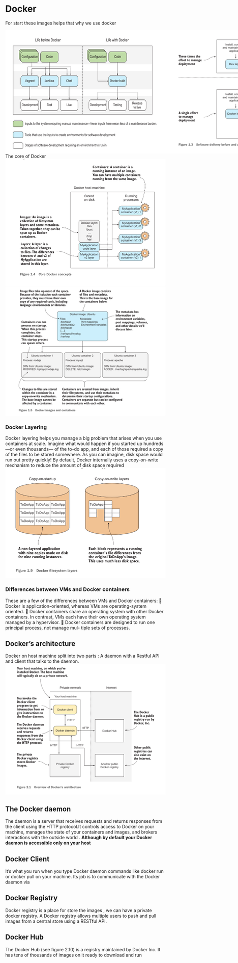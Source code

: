 # Docker
For start these images helps that why we use docker
<div style="display:flex; justify-content:space-between">
<img src="https://github.com/tmohammad78/learning/blob/main/docker/images/before after docker.png">
<img src="https://github.com/tmohammad78/learning/blob/main/docker/images/before,after docker.png" />
</div>
The core of Docker 
<img src="https://github.com/tmohammad78/learning/blob/main/docker/images/Core Docker Concepts.png" />

<img src="https://github.com/tmohammad78/learning/blob/main/docker/images/docker_images_containers.png" />

### Docker Layering
Docker layering helps you manage a big problem that arises when you use containers
at scale. Imagine what would happen if you started up hundreds—or even thousands—
of the to-do app, and each of those required a copy of the files to be stored somewhere.
As you can imagine, disk space would run out pretty quickly! By default, Docker
internally uses a copy-on-write mechanism to reduce the amount of disk space required
<img src="https://github.com/tmohammad78/learning/blob/main/docker/images/filesystem.png" />

### Differences between VMs and Docker containers
These are a few of the differences between VMs and Docker containers:
 Docker is application-oriented, whereas VMs are operating-system oriented.
 Docker containers share an operating system with other Docker containers. In
contrast, VMs each have their own operating system managed by a hypervisor.
 Docker containers are designed to run one principal process, not manage mul-
tiple sets of processes.


## Docker’s architecture
Docker on host machine split into two parts : A daemon with a Restful API and client that talks to the daemon.
<img src="https://github.com/tmohammad78/learning/blob/main/docker/images/Docker Overview.png" />

## The Docker daemon
The daemon is a server that receives requests and returns responses from the
client using the HTTP protocol.It controls access to Docker on your machine, manages the state of your containers and images, and brokers interactions with the outside world .
**Although by default your Docker daemon is accessible only on your host**

## Docker Client
It’s what you run when you type Docker daemon commands like docker run or docker pull on your machine. Its job is to communicate with the Docker daemon via

## Docker Registry
Docker registry is a place for store the images , we can have a private docker registry.
A Docker registry allows multiple users to push and pull images from a central store
using a RESTful API.

## Docker Hub
The Docker Hub (see figure 2.10) is a registry maintained by Docker Inc. It has tens
of thousands of images on it ready to download and run